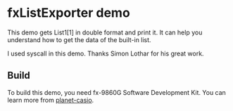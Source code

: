 # fxListExporter demo
This demo gets List1[1] in double format and print it. It can help you understand how to get the data of the built-in list.

I used syscall in this demo. Thanks Simon Lothar for his great work.

## Build
To build this demo, you need fx-9860G Software Development Kit. You can learn more from [planet-casio](https://www.planet-casio.com/Fr/forums/topic14992-1-programmer-en-c-sur-graph-3575-e.html).